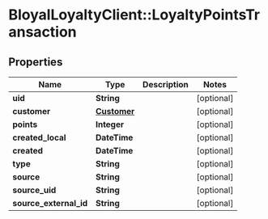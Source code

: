 # BloyalLoyaltyClient::LoyaltyPointsTransaction

## Properties
Name | Type | Description | Notes
------------ | ------------- | ------------- | -------------
**uid** | **String** |  | [optional] 
**customer** | [**Customer**](Customer.md) |  | [optional] 
**points** | **Integer** |  | [optional] 
**created_local** | **DateTime** |  | [optional] 
**created** | **DateTime** |  | [optional] 
**type** | **String** |  | [optional] 
**source** | **String** |  | [optional] 
**source_uid** | **String** |  | [optional] 
**source_external_id** | **String** |  | [optional] 

